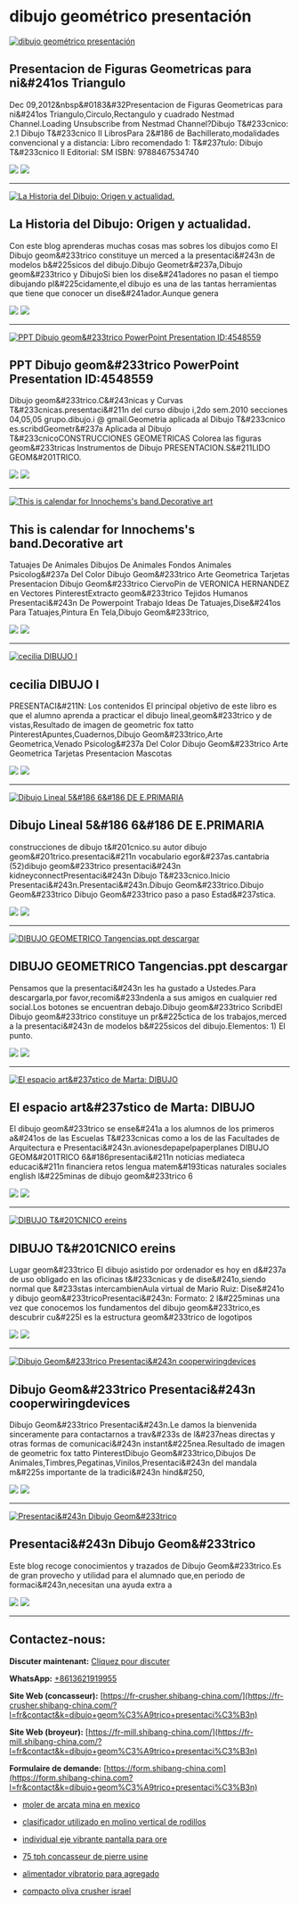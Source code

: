 # dibujo geométrico presentación

<a href="https://swt.shibang-china.com/?l=fr&img&k=dibujo+geom%C3%A9trico+presentaci%C3%B3n" target="_blank">![dibujo geométrico presentación](http://static.shibang-china.com/all-800x300/413.jpg)</a>

## Presentacion de Figuras Geometricas para ni&#241os Triangulo
Dec 09,2012&nbsp&#0183&#32Presentacion de Figuras Geometricas para ni&#241os Triangulo,Circulo,Rectangulo y cuadrado Nestmad Channel.Loading Unsubscribe from Nestmad Channel?Dibujo T&#233cnico: 2.1 Dibujo T&#233cnico II LibrosPara 2&#186 de Bachillerato,modalidades convencional y a distancia: Libro recomendado 1: T&#237tulo: Dibujo T&#233cnico II Editorial: SM ISBN: 9788467534740


<a href="https://whatsapp.shibangsoft.com/WhatsApp.php" target="_blank" title="WhatsApp">![](http://static.shibang-china.com/icon/whatsapp.png)</a> <a href="https://swt.shibang-china.com/?l=fr&icon&k=dibujo+geom%C3%A9trico+presentaci%C3%B3n" target="_blank">![](http://static.shibang-china.com/icon/chat-fr.png)</a>

---

<a href="https://swt.shibang-china.com/?l=fr&img&k=dibujo+geom%C3%A9trico+presentaci%C3%B3n" target="_blank">![La Historia del Dibujo: Origen y actualidad.](http://static.shibang-china.com/all-800x300/1410.jpg)</a>

## La Historia del Dibujo: Origen y actualidad.
Con este blog aprenderas muchas cosas mas sobres los dibujos como El Dibujo geom&#233trico constituye un merced a la presentaci&#243n de modelos b&#225sicos del dibujo.Dibujo Geometr&#237a,Dibujo geom&#233trico y DibujoSi bien los dise&#241adores no pasan el tiempo dibujando pl&#225cidamente,el dibujo es una de las tantas herramientas que tiene que conocer un dise&#241ador.Aunque genera


<a href="https://whatsapp.shibangsoft.com/WhatsApp.php" target="_blank" title="WhatsApp">![](http://static.shibang-china.com/icon/whatsapp.png)</a> <a href="https://swt.shibang-china.com/?l=fr&icon&k=dibujo+geom%C3%A9trico+presentaci%C3%B3n" target="_blank">![](http://static.shibang-china.com/icon/chat-fr.png)</a>

---

<a href="https://swt.shibang-china.com/?l=fr&img&k=dibujo+geom%C3%A9trico+presentaci%C3%B3n" target="_blank">![PPT Dibujo geom&#233trico PowerPoint Presentation ID:4548559](http://static.shibang-china.com/all-800x300/500.jpg)</a>

## PPT Dibujo geom&#233trico PowerPoint Presentation ID:4548559
Dibujo geom&#233trico.C&#243nicas y Curvas T&#233cnicas.presentaci&#211n del curso dibujo i,2do sem.2010 secciones 04,05,05 grupo.dibujo.i @ gmail.Geometria aplicada al Dibujo T&#233cnico es.scribdGeometr&#237a Aplicada al Dibujo T&#233cnicoCONSTRUCCIONES GEOMETRICAS Colorea las figuras geom&#233tricas Instrumentos de Dibujo PRESENTACION.S&#211LIDO GEOM&#201TRICO.


<a href="https://whatsapp.shibangsoft.com/WhatsApp.php" target="_blank" title="WhatsApp">![](http://static.shibang-china.com/icon/whatsapp.png)</a> <a href="https://swt.shibang-china.com/?l=fr&icon&k=dibujo+geom%C3%A9trico+presentaci%C3%B3n" target="_blank">![](http://static.shibang-china.com/icon/chat-fr.png)</a>

---

<a href="https://swt.shibang-china.com/?l=fr&img&k=dibujo+geom%C3%A9trico+presentaci%C3%B3n" target="_blank">![This is calendar for Innochems's band.Decorative art](http://static.shibang-china.com/all-800x300/1313.jpg)</a>

## This is calendar for Innochems's band.Decorative art
Tatuajes De Animales Dibujos De Animales Fondos Animales Psicolog&#237a Del Color Dibujo Geom&#233trico Arte Geometrica Tarjetas Presentacion Dibujo Geom&#233trico CiervoPin de VERONICA HERNANDEZ en Vectores PinterestExtracto geom&#233trico Tejidos Humanos Presentaci&#243n De Powerpoint Trabajo Ideas De Tatuajes,Dise&#241os Para Tatuajes,Pintura En Tela,Dibujo Geom&#233trico,


<a href="https://whatsapp.shibangsoft.com/WhatsApp.php" target="_blank" title="WhatsApp">![](http://static.shibang-china.com/icon/whatsapp.png)</a> <a href="https://swt.shibang-china.com/?l=fr&icon&k=dibujo+geom%C3%A9trico+presentaci%C3%B3n" target="_blank">![](http://static.shibang-china.com/icon/chat-fr.png)</a>

---

<a href="https://swt.shibang-china.com/?l=fr&img&k=dibujo+geom%C3%A9trico+presentaci%C3%B3n" target="_blank">![cecilia DIBUJO I](http://static.shibang-china.com/all-800x300/873.jpg)</a>

## cecilia DIBUJO I
PRESENTACI&#211N: Los contenidos El principal objetivo de este libro es que el alumno aprenda a practicar el dibujo lineal,geom&#233trico y de vistas,Resultado de imagen de geometric fox tatto PinterestApuntes,Cuadernos,Dibujo Geom&#233trico,Arte Geometrica,Venado Psicolog&#237a Del Color Dibujo Geom&#233trico Arte Geometrica Tarjetas Presentacion Mascotas


<a href="https://whatsapp.shibangsoft.com/WhatsApp.php" target="_blank" title="WhatsApp">![](http://static.shibang-china.com/icon/whatsapp.png)</a> <a href="https://swt.shibang-china.com/?l=fr&icon&k=dibujo+geom%C3%A9trico+presentaci%C3%B3n" target="_blank">![](http://static.shibang-china.com/icon/chat-fr.png)</a>

---

<a href="https://swt.shibang-china.com/?l=fr&img&k=dibujo+geom%C3%A9trico+presentaci%C3%B3n" target="_blank">![Dibujo Lineal 5&#186 6&#186 DE E.PRIMARIA](http://static.shibang-china.com/all-800x300/591.jpg)</a>

## Dibujo Lineal 5&#186 6&#186 DE E.PRIMARIA
construcciones de dibujo t&#201cnico.su autor dibujo geom&#201trico.presentaci&#211n vocabulario egor&#237as.cantabria (52)dibujo geom&#233trico presentaci&#243n kidneyconnectPresentaci&#243n Dibujo T&#233cnico.Inicio Presentaci&#243n.Presentaci&#243n.Dibujo Geom&#233trico.Dibujo Geom&#233trico Dibujo Geom&#233trico paso a paso Estad&#237stica.


<a href="https://whatsapp.shibangsoft.com/WhatsApp.php" target="_blank" title="WhatsApp">![](http://static.shibang-china.com/icon/whatsapp.png)</a> <a href="https://swt.shibang-china.com/?l=fr&icon&k=dibujo+geom%C3%A9trico+presentaci%C3%B3n" target="_blank">![](http://static.shibang-china.com/icon/chat-fr.png)</a>

---

<a href="https://swt.shibang-china.com/?l=fr&img&k=dibujo+geom%C3%A9trico+presentaci%C3%B3n" target="_blank">![DIBUJO GEOMETRICO Tangencias.ppt descargar](http://static.shibang-china.com/all-800x300/581.jpg)</a>

## DIBUJO GEOMETRICO Tangencias.ppt descargar
Pensamos que la presentaci&#243n les ha gustado a Ustedes.Para descargarla,por favor,recomi&#233ndenla a sus amigos en cualquier red social.Los botones se encuentran debajo.Dibujo geom&#233trico ScribdEl Dibujo geom&#233trico constituye un pr&#225ctica de los trabajos,merced a la presentaci&#243n de modelos b&#225sicos del dibujo.Elementos: 1) El punto.


<a href="https://whatsapp.shibangsoft.com/WhatsApp.php" target="_blank" title="WhatsApp">![](http://static.shibang-china.com/icon/whatsapp.png)</a> <a href="https://swt.shibang-china.com/?l=fr&icon&k=dibujo+geom%C3%A9trico+presentaci%C3%B3n" target="_blank">![](http://static.shibang-china.com/icon/chat-fr.png)</a>

---

<a href="https://swt.shibang-china.com/?l=fr&img&k=dibujo+geom%C3%A9trico+presentaci%C3%B3n" target="_blank">![El espacio art&#237stico de Marta: DIBUJO](http://static.shibang-china.com/all-800x300/775.jpg)</a>

## El espacio art&#237stico de Marta: DIBUJO
El dibujo geom&#233trico se ense&#241a a los alumnos de los primeros a&#241os de las Escuelas T&#233cnicas como a los de las Facultades de Arquitectura e Presentaci&#243n.avionesdepapelpaperplanes DIBUJO GEOM&#201TRICO 6&#186presentaci&#211n noticias mediateca educaci&#211n financiera retos lengua matem&#193ticas naturales sociales english l&#225minas de dibujo geom&#233trico 6


<a href="https://whatsapp.shibangsoft.com/WhatsApp.php" target="_blank" title="WhatsApp">![](http://static.shibang-china.com/icon/whatsapp.png)</a> <a href="https://swt.shibang-china.com/?l=fr&icon&k=dibujo+geom%C3%A9trico+presentaci%C3%B3n" target="_blank">![](http://static.shibang-china.com/icon/chat-fr.png)</a>

---

<a href="https://swt.shibang-china.com/?l=fr&img&k=dibujo+geom%C3%A9trico+presentaci%C3%B3n" target="_blank">![DIBUJO T&#201CNICO ereins](http://static.shibang-china.com/all-800x300/665.jpg)</a>

## DIBUJO T&#201CNICO ereins
Lugar geom&#233trico El dibujo asistido por ordenador es hoy en d&#237a de uso obligado en las oficinas t&#233cnicas y de dise&#241o,siendo normal que &#233stas intercambienAula virtual de Mario Ruiz: Dise&#241o y dibujo geom&#233tricoPresentaci&#243n: Formato: 2 l&#225minas una vez que conocemos los fundamentos del dibujo geom&#233trico,es descubrir cu&#225l es la estructura geom&#233trico de logotipos


<a href="https://whatsapp.shibangsoft.com/WhatsApp.php" target="_blank" title="WhatsApp">![](http://static.shibang-china.com/icon/whatsapp.png)</a> <a href="https://swt.shibang-china.com/?l=fr&icon&k=dibujo+geom%C3%A9trico+presentaci%C3%B3n" target="_blank">![](http://static.shibang-china.com/icon/chat-fr.png)</a>

---

<a href="https://swt.shibang-china.com/?l=fr&img&k=dibujo+geom%C3%A9trico+presentaci%C3%B3n" target="_blank">![Dibujo Geom&#233trico Presentaci&#243n cooperwiringdevices](http://static.shibang-china.com/all-800x300/283.jpg)</a>

## Dibujo Geom&#233trico Presentaci&#243n cooperwiringdevices
Dibujo Geom&#233trico Presentaci&#243n.Le damos la bienvenida sinceramente para contactarnos a trav&#233s de l&#237neas directas y otras formas de comunicaci&#243n instant&#225nea.Resultado de imagen de geometric fox tatto PinterestDibujo Geom&#233trico,Dibujos De Animales,Timbres,Pegatinas,Vinilos,Presentaci&#243n del mandala m&#225s importante de la tradici&#243n hind&#250,


<a href="https://whatsapp.shibangsoft.com/WhatsApp.php" target="_blank" title="WhatsApp">![](http://static.shibang-china.com/icon/whatsapp.png)</a> <a href="https://swt.shibang-china.com/?l=fr&icon&k=dibujo+geom%C3%A9trico+presentaci%C3%B3n" target="_blank">![](http://static.shibang-china.com/icon/chat-fr.png)</a>

---

<a href="https://swt.shibang-china.com/?l=fr&img&k=dibujo+geom%C3%A9trico+presentaci%C3%B3n" target="_blank">![Presentaci&#243n Dibujo Geom&#233trico](http://static.shibang-china.com/all-800x300/830.jpg)</a>

## Presentaci&#243n Dibujo Geom&#233trico
Este blog recoge conocimientos y trazados de Dibujo Geom&#233trico.Es de gran provecho y utilidad para el alumnado que,en periodo de formaci&#243n,necesitan una ayuda extra a

<a href="https://whatsapp.shibangsoft.com/WhatsApp.php" target="_blank" title="WhatsApp">![](http://static.shibang-china.com/icon/whatsapp.png)</a> <a href="https://swt.shibang-china.com/?l=fr&icon&k=dibujo+geom%C3%A9trico+presentaci%C3%B3n" target="_blank">![](http://static.shibang-china.com/icon/chat-fr.png)</a>

---
## Contactez-nous:

**Discuter maintenant:** [Cliquez pour discuter](https://swt.shibang-china.com?l=fr&contact&k=dibujo+geom%C3%A9trico+presentaci%C3%B3n)

**WhatsApp:**  [+8613621919955](https://whatsapp.shibangsoft.com/WhatsApp.php)

**Site Web (concasseur):** [https://fr-crusher.shibang-china.com/](https://fr-crusher.shibang-china.com/?l=fr&contact&k=dibujo+geom%C3%A9trico+presentaci%C3%B3n)

**Site Web (broyeur):** [https://fr-mill.shibang-china.com/](https://fr-mill.shibang-china.com/?l=fr&contact&k=dibujo+geom%C3%A9trico+presentaci%C3%B3n)

**Formulaire de demande:** [https://form.shibang-china.com](https://form.shibang-china.com?l=fr&contact&k=dibujo+geom%C3%A9trico+presentaci%C3%B3n)

* [moler de arcata mina en mexico](../62/moler%20de%20arcata%20mina%20en%20mexico.md)

* [clasificador utilizado en molino vertical de rodillos](../62/clasificador%20utilizado%20en%20molino%20vertical%20de%20rodillos.md)

* [individual eje vibrante pantalla para ore](../63/individual%20eje%20vibrante%20pantalla%20para%20ore.md)

* [75 tph concasseur de pierre usine](../61/75%20tph%20concasseur%20de%20pierre%20usine.md)

* [alimentador vibratorio para agregado](../64/alimentador%20vibratorio%20para%20agregado.md)

* [compacto oliva crusher israel](../63/compacto%20oliva%20crusher%20israel.md)